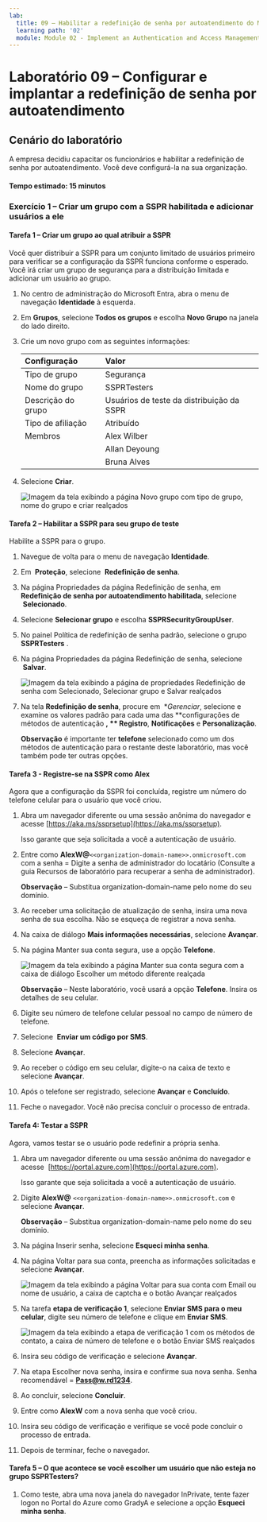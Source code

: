 ```yaml
---
lab:
  title: 09 – Habilitar a redefinição de senha por autoatendimento do Microsoft Entra
  learning path: '02'
  module: Module 02 - Implement an Authentication and Access Management Solution
---
```


# Laboratório 09 – Configurar e implantar a redefinição de senha por autoatendimento
## Cenário do laboratório

A empresa decidiu capacitar os funcionários e habilitar a redefinição de senha por autoatendimento. Você deve configurá-la na sua organização.

#### Tempo estimado: 15 minutos

### Exercício 1 – Criar um grupo com a SSPR habilitada e adicionar usuários a ele

#### Tarefa 1 – Criar um grupo ao qual atribuir a SSPR

Você quer distribuir a SSPR para um conjunto limitado de usuários primeiro para verificar se a configuração da SSPR funciona conforme o esperado. Você irá criar um grupo de segurança para a distribuição limitada e adicionar um usuário ao grupo.

1. No centro de administração do Microsoft Entra, abra o menu de navegação **Identidade** à esquerda.
1. Em **Grupos**, selecione **Todos os grupos** e escolha **Novo Grupo** na janela do lado direito.

2. Crie um novo grupo com as seguintes informações:

    | **Configuração**| **Valor**|
    | :--- | :--- |
    | Tipo de grupo| Segurança|
    | Nome do grupo| SSPRTesters|
    | Descrição do grupo| Usuários de teste da distribuição da SSPR|
    | Tipo de afiliação| Atribuído|
    | Membros| Alex Wilber |
    | |  Allan Deyoung |
    | | Bruna Alves |
  
    
3. Selecione **Criar**.

    ![Imagem da tela exibindo a página Novo grupo com tipo de grupo, nome do grupo e criar realçados](./media/lp2-mod2-create-sspr-security-group.png)

#### Tarefa 2 – Habilitar a SSPR para seu grupo de teste

Habilite a SSPR para o grupo.

1. Navegue de volta para o menu de navegação **Identidade**.

2. Em  **Proteção**, selecione  **Redefinição de senha**.

3. Na página Propriedades da página Redefinição de senha, em **Redefinição de senha por autoatendimento habilitada**, selecione  **Selecionado**.

4. Selecione **Selecionar grupo** e escolha **SSPRSecurityGroupUser**.

5. No painel Política de redefinição de senha padrão, selecione o grupo **SSPRTesters** .

6. Na página Propriedades da página Redefinição de senha, selecione  **Salvar**.

    ![Imagem da tela exibindo a página de propriedades Redefinição de senha com Selecionado, Selecionar grupo e Salvar realçados](./media/lp2-mod2-enable-password-reset-for-selected-group.png)

7. Na tela **Redefinição de senha**, procure em  **Gerenciar*, selecione e examine os valores padrão para cada uma das **configurações de métodos de autenticação **, ** Registro**, **Notificações** e **Personalização**.

    **Observação** é importante ter **telefone** selecionado como um dos métodos de autenticação para o restante deste laboratório, mas você também pode ter outras opções.

#### Tarefa 3 - Registre-se na SSPR como Alex

Agora que a configuração da SSPR foi concluída, registre um número do telefone celular para o usuário que você criou.

1. Abra um navegador diferente ou uma sessão anônima do navegador e acesse [https://aka.ms/ssprsetup](https://aka.ms/ssprsetup).

    Isso garante que seja solicitada a você a autenticação de usuário.

2. Entre como **AlexW@**`<<organization-domain-name>>.onmicrosoft.com` com a senha = Digite a senha de administrador do locatário (Consulte a guia Recursos de laboratório para recuperar a senha de administrador).

    **Observação** – Substitua organization-domain-name pelo nome do seu domínio.

3. Ao receber uma solicitação de atualização de senha, insira uma nova senha de sua escolha. Não se esqueça de registrar a nova senha.

4. Na caixa de diálogo **Mais informações necessárias**, selecione **Avançar**.

5. Na página Manter sua conta segura, use a opção **Telefone**.

    ![Imagem da tela exibindo a página Manter sua conta segura com a caixa de diálogo Escolher um método diferente realçada](./media/lp2-mod2-keep-your-account-secure-page.png)

    **Observação** – Neste laboratório, você usará a opção **Telefone**. Insira os detalhes de seu celular.

6. Digite seu número de telefone celular pessoal no campo de número de telefone.
7. Selecione  **Enviar um código por SMS**.
8. Selecione **Avançar**.

9. Ao receber o código em seu celular, digite-o na caixa de texto e selecione **Avançar**.

10. Após o telefone ser registrado, selecione **Avançar** e **Concluído**.

11. Feche o navegador. Você não precisa concluir o processo de entrada.

#### Tarefa 4: Testar a SSPR

Agora, vamos testar se o usuário pode redefinir a própria senha.

1. Abra um navegador diferente ou uma sessão anônima do navegador e acesse  [https://portal.azure.com](https://portal.azure.com).

    Isso garante que seja solicitada a você a autenticação de usuário.

2. Digite **AlexW@** `<<organization-domain-name>>.onmicrosoft.com` e selecione **Avançar**.

    **Observação** – Substitua organization-domain-name pelo nome do seu domínio.

3. Na página Inserir senha, selecione **Esqueci minha senha**.

4. Na página Voltar para sua conta, preencha as informações solicitadas e selecione **Avançar**.

    ![Imagem da tela exibindo a página Voltar para sua conta com Email ou nome de usuário, a caixa de captcha e o botão Avançar realçados](./media/lp2-mod2-get-back-into-your-account-page.png)

5. Na tarefa **etapa de verificação 1**, selecione **Enviar SMS para o meu celular**, digite seu número de telefone e clique em **Enviar SMS**.

    ![Imagem da tela exibindo a etapa de verificação 1 com os métodos de contato, a caixa de número de telefone e o botão Enviar SMS realçados](./media/lp2-mod2-sspr-verification-step-1.png)

6. Insira seu código de verificação e selecione **Avançar**.

7. Na etapa Escolher nova senha, insira e confirme sua nova senha.  Senha recomendável = **Pass@w.rd1234**.

8. Ao concluir, selecione **Concluir**.

9. Entre como **AlexW** com a nova senha que você criou.

10. Insira seu código de verificação e verifique se você pode concluir o processo de entrada.

11. Depois de terminar, feche o navegador.

#### Tarefa 5 – O que acontece se você escolher um usuário que não esteja no grupo SSPRTesters?

1. Como teste, abra uma nova janela do navegador InPrivate, tente fazer logon no Portal do Azure como GradyA e selecione a opção **Esqueci minha senha**.
